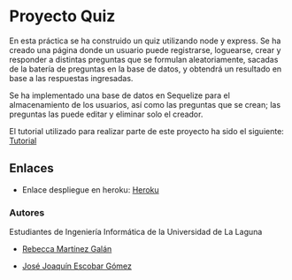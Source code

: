 # Proyecto Quiz

En esta práctica se ha construido un quiz utilizando node y express.
Se ha creado una página donde un usuario puede registrarse, loguearse, crear y responder a distintas preguntas que se formulan aleatoriamente, sacadas de la batería de preguntas en la base de datos, y obtendrá un resultado en base a las respuestas ingresadas.

Se ha implementado una base de datos en Sequelize para el almacenamiento de los usuarios, así como las preguntas que se crean; las preguntas las puede editar y eliminar solo el creador.


El tutorial utilizado para realizar parte de este proyecto ha sido el siguiente: [Tutorial](https://github.com/crguezl/miriada-upm-dsnh5jsnode#m%C3%B3dulo-vi-el-proyecto-quiz-y-mvc)

## Enlaces

* Enlace despliegue en  heroku: [Heroku](http://quizproyecto-2015.herokuapp.com/)

### Autores

Estudiantes de Ingeniería Informática de la Universidad de La Laguna

* [Rebecca Martínez Galán](http://rebeccamartinez.github.io/)

* [ José Joaquín Escobar Gómez](http://rebeccamartinez.github.io/)
